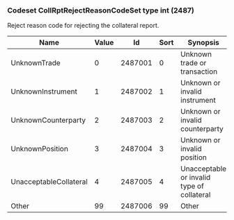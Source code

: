 ### Codeset CollRptRejectReasonCodeSet type int (2487)

Reject reason code for rejecting the collateral report.

| Name                   | Value | Id      | Sort | Synopsis                                   |
|------------------------|-------|---------|------|--------------------------------------------|
| UnknownTrade           | 0     | 2487001 | 0    | Unknown trade or transaction               |
| UnknownInstrument      | 1     | 2487002 | 1    | Unknown or invalid instrument              |
| UnknownCounterparty    | 2     | 2487003 | 2    | Unknown or invalid counterparty            |
| UnknownPosition        | 3     | 2487004 | 3    | Unknown or invalid position                |
| UnacceptableCollateral | 4     | 2487005 | 4    | Unacceptable or invalid type of collateral |
| Other                  | 99    | 2487006 | 99   | Other                                      |

